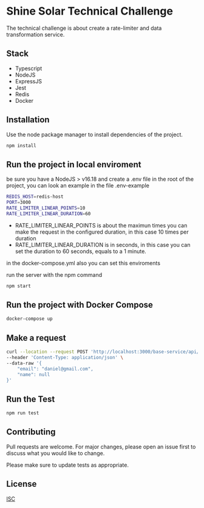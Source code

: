 # Shine Solar Technical Challenge

The technical challenge is about create a rate-limiter and data transformation service.

## Stack

* Typescript
* NodeJS
* ExpressJS
* Jest
* Redis
* Docker

## Installation

Use the node package manager to install dependencies of the project.

```bash
npm install
```

## Run the project in local enviroment

be sure you have a NodeJS > v16.18 and
create a .env file in the root of the project, you can look an example in the file .env-example

```bash
REDIS_HOST=redis-host
PORT=3000
RATE_LIMITER_LINEAR_POINTS=10
RATE_LIMITER_LINEAR_DURATION=60
```

* RATE_LIMITER_LINEAR_POINTS is about the maximun times you can make the request in the configured duration, in this case 10 times per duration
* RATE_LIMITER_LINEAR_DURATION is in seconds, in this case you can set the duration to 60 seconds, equals to a 1 minute.

in the docker-compose.yml also you can set this enviroments

run the server with the npm command
```bash
npm start
```

## Run the project with Docker Compose

```bash
docker-compose up
```

## Make a request

```bash
curl --location --request POST 'http://localhost:3000/base-service/api/v1/public/user' \
--header 'Content-Type: application/json' \
--data-raw '{
    "email": "daniel@gmail.com",
    "name": null
}'
```

## Run the Test

```bash
npm run test
```

## Contributing

Pull requests are welcome. For major changes, please open an issue first
to discuss what you would like to change.

Please make sure to update tests as appropriate.

## License

[ISC](https://choosealicense.com/licenses/isc/)
